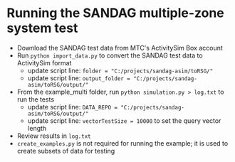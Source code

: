 
# Running the SANDAG multiple-zone system test
  - Download the SANDAG test data from MTC's ActivitySim Box account
  - Run `python import_data.py` to convert the SANDAG test data to ActivitySim format
    - update script line: `folder = "C:/projects/sandag-asim/toRSG/"`
    - update script line: `output_folder = "C:/projects/sandag-asim/toRSG/output/"`
  - From the example_multi folder, run `python simulation.py > log.txt` to run the tests
    - update script line: `DATA_REPO = "C:/projects/sandag-asim/toRSG/output/"`
    - update script line: `vectorTestSize = 10000` to set the query vector length
  - Review results in `log.txt`
  - `create_examples.py` is not required for running the example; it is used to create subsets of data for testing
